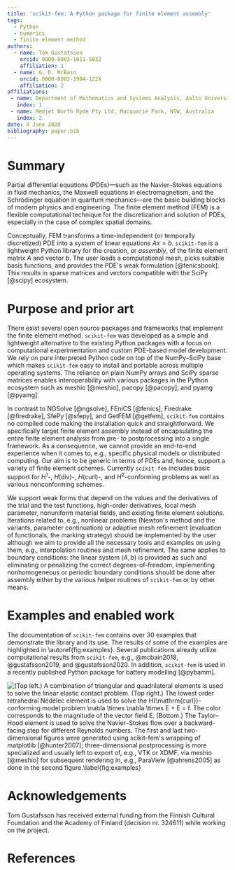 ```yaml
---
title: 'scikit-fem: A Python package for finite element assembly'
tags:
  - Python
  - numerics
  - finite element method
authors:
  - name: Tom Gustafsson
    orcid: 0000-0003-1611-5032
    affiliation: 1
  - name: G. D. McBain
    orcid: 0000-0002-1904-122X
    affiliation: 2
affiliations:
 - name: Department of Mathematics and Systems Analysis, Aalto University
   index: 1
 - name: Memjet North Ryde Pty Ltd, Macquarie Park, NSW, Australia
   index: 2
date: 4 June 2020
bibliography: paper.bib
---
```


# Summary

Partial differential equations (PDEs)—such as the Navier–Stokes equations in
fluid mechanics, the Maxwell equations in electromagnetism, and the Schrödinger
equation in quantum mechanics—are the basic building blocks of modern physics
and engineering.  The finite element method (FEM) is a flexible computational
technique for the discretization and solution of PDEs, especially in the case
of complex spatial domains.

Conceptually, FEM transforms a time-independent (or temporally discretized) PDE
into a system of linear equations $Ax=b$.  `scikit-fem` is a lightweight Python
library for the creation, or *assembly*, of the finite element matrix $A$ and
vector $b$.  The user loads a computational mesh, picks suitable basis
functions, and provides the PDE's weak formulation [@fenicsbook].  This results
in sparse matrices and vectors compatible with the SciPy [@scipy] ecosystem.

# Purpose and prior art

There exist several open source packages and frameworks that implement the
finite element method.  `scikit-fem` was developed as a simple and lightweight
alternative to the existing Python packages with a focus on computational
experimentation and custom PDE-based model development.  We rely on pure
interpreted Python code on top of the NumPy–SciPy base which makes `scikit-fem`
easy to install and portable across multiple operating systems.  The reliance on
plain NumPy arrays and SciPy sparse matrices enables interoperability with
various packages in the Python ecosystem such as meshio [@meshio], pacopy
[@pacopy], and pyamg [@pyamg].

In contrast to NGSolve [@ngsolve], FEniCS [@fenics], Firedrake [@firedrake],
SfePy [@sfepy], and GetFEM [@getfem], `scikit-fem` contains no compiled code
making the installation quick and straightforward.  We specifically target
finite element assembly instead of encapsulating the entire finite element
analysis from pre- to postprocessing into a single framework.  As a consequence,
we cannot provide an end-to-end experience when it comes to, e.g., specific
physical models or distributed computing.  Our aim is to be generic in terms of
PDEs and, hence, support a variety of finite element schemes.  Currently
`scikit-fem` includes basic support for $H^1$-, $H(\mathrm{div})$-,
$H(\mathrm{curl})$-, and $H^2$-conforming problems as well as various
nonconforming schemes.

We support weak forms that depend on the values and the derivatives of the trial
and the test functions, high-order derivatives, local mesh parameter, nonuniform
material fields, and existing finite element solutions.  Iterations related to,
e.g., nonlinear problems (Newton's method and the variants, parameter
continuation) or adaptive mesh refinement (evaluation of functionals, the
marking strategy) should be implemented by the user although we aim to provide
all the necessary tools and examples on using them, e.g., interpolation routines
and mesh refinement.  The same applies to boundary conditions: the linear system
$(A, b)$ is provided as such and eliminating or penalizing the correct
degrees-of-freedom, implementing nonhomogeneous or periodic boundary conditions
should be done after assembly either by the various helper routines of
`scikit-fem` or by other means.

# Examples and enabled work

The documentation of `scikit-fem` contains over 30 examples that demonstrate the
library and its use. The results of some of the examples are highlighted in
\autoref{fig:examples}.  Several publications already utilize computational
results from `scikit-fem`, e.g., @mcbain2018, @gustafsson2019, and
@gustafsson2020.  In addition, `scikit-fem` is used in a recently published
Python package for battery modelling [@pybamm].

![(Top left.) A combination of triangular and quadrilateral elements is used to solve the linear elastic contact problem. (Top right.) The lowest order tetrahedral Nédélec element is used to solve the $H(\mathrm{curl})$-conforming model problem $\nabla \times \nabla \times E + E = f$. The color corresponds to the magnitude of the vector field $E$. (Bottom.) The Taylor–Hood element is used to solve the Navier–Stokes flow over a backward-facing step for different Reynolds numbers.  The first and last two-dimensional figures were generated using scikit-fem's wrapping of matplotlib [@hunter2007]; three-dimensional postprocessing is more specialized and usually left to export of, e.g., VTK or XDMF, via meshio [@meshio] for subsequent rendering in, e.g., ParaView [@ahrens2005] as done in the second figure.\label{fig:examples}](examples.png)

# Acknowledgements

Tom Gustafsson has received external funding from the Finnish Cultural
Foundation and the Academy of Finland (decision nr. 324611) while working on the
project.

# References
